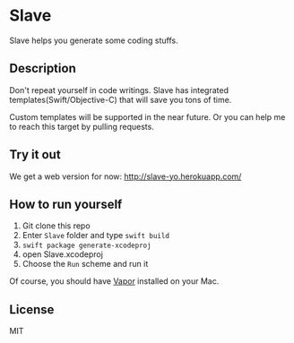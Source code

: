 # Slave 
Slave helps you generate some coding stuffs.

## Description
Don't repeat yourself in code writings. Slave has integrated templates(Swift/Objective-C) that will save you tons of time.

Custom templates will be supported in the near future. Or you can help me to reach this target by pulling requests. 

## Try it out
We get a web version for now: http://slave-yo.herokuapp.com/ 

## How to run yourself

1. Git clone this repo
2. Enter `Slave` folder and type `swift build` 
3. `swift package generate-xcodeproj`
4. open Slave.xcodeproj
5. Choose the `Run` scheme and run it

Of course, you should have [Vapor](https://vapor.codes/) installed on your Mac.

## License
MIT
